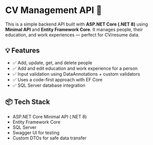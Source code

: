 # CV Management API 🧾

This is a simple backend API built with **ASP.NET Core (.NET 8)** using **Minimal API** and **Entity Framework Core**. It manages people, their education, and work experiences — perfect for CV/resume data.

## 💡 Features

- ✅ Add, update, get, and delete people
- ✅ Add and edit education and work experience for a person
- ✅ Input validation using DataAnnotations + custom validators
- ✅ Uses a code-first approach with EF Core
- ✅ SQL Server database integration

## 📦 Tech Stack

- ASP.NET Core Minimal API (.NET 8)
- Entity Framework Core
- SQL Server
- Swagger UI for testing
- Custom DTOs for safe data transfer

